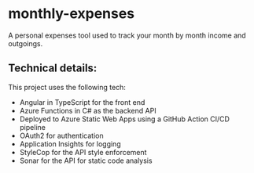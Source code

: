 # monthly-expenses

A personal expenses tool used to track your month by month income and outgoings.

## Technical details:

This project uses the following tech:

- Angular in TypeScript for the front end
- Azure Functions in C# as the backend API
- Deployed to Azure Static Web Apps using a GitHub Action CI/CD pipeline
- OAuth2 for authentication
- Application Insights for logging
- StyleCop for the API style enforcement
- Sonar for the API for static code analysis
